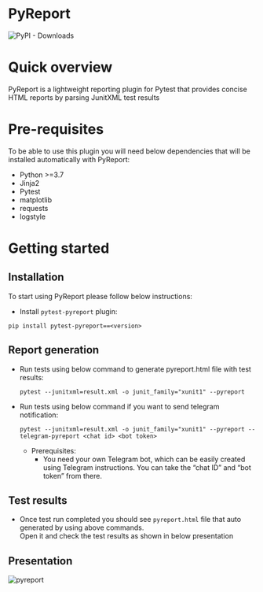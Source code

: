 # PyReport

![PyPI - Downloads](https://img.shields.io/pypi/dm/pytest-pyreport)

# Quick overview
PyReport is a lightweight reporting plugin for Pytest that provides concise HTML reports by parsing JunitXML test results

# Pre-requisites
To be able to use this plugin you will need below dependencies that will be installed automatically with PyReport:
* Python >=3.7
* Jinja2
* Pytest
* matplotlib
* requests
* logstyle

# Getting started
## Installation
To start using PyReport please follow below instructions:

* Install `pytest-pyreport` plugin:
```
pip install pytest-pyreport==<version>
```

## Report generation
* Run tests using below command to generate pyreport.html file with test results:
    ```
    pytest --junitxml=result.xml -o junit_family="xunit1" --pyreport
    ```

* Run tests using below command if you want to send telegram notification:
    ```
    pytest --junitxml=result.xml -o junit_family="xunit1" --pyreport --telegram-pyreport <chat id> <bot token>
    ```
  * Prerequisites:
    * You need your own Telegram bot, which can be easily created using Telegram instructions.
  You can take the “chat ID” and “bot token” from there.


## Test results
* Once test run completed you should see `pyreport.html` file that auto generated by using above commands. \
Open it and check the test results as shown in below presentation

## Presentation
![pyreport](https://toghrulmirzayev.github.io/pytest-pyreport/presentation.gif)
